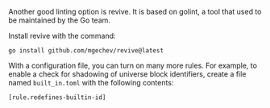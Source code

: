 Another good linting option is revive. It is based on golint, a tool that used to be maintained by the Go team. 

Install revive with the command: 

```
go install github.com/mgechev/revive@latest
```

With a configuration file, you can turn on many more rules. For example, to enable a check for shadowing of universe block identifiers, create a file named `built_in.toml` with the following contents:
```
[rule.redefines-builtin-id]
```